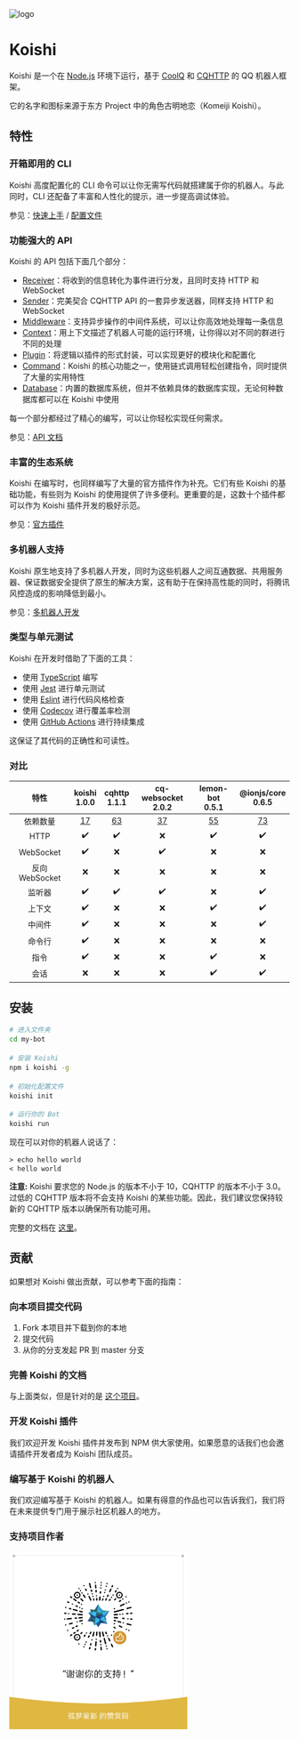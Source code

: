 <img width="160" src="https://koishijs.github.io/koishi.png" alt="logo">

# Koishi

Koishi 是一个在 [Node.js](https://nodejs.org/) 环境下运行，基于 [CoolQ](https://cqp.cc) 和 [CQHTTP](https://cqhttp.cc) 的 QQ 机器人框架。

它的名字和图标来源于东方 Project 中的角色古明地恋（Komeiji Koishi）。

## 特性

### 开箱即用的 CLI

Koishi 高度配置化的 CLI 命令可以让你无需写代码就搭建属于你的机器人。与此同时，CLI 还配备了丰富和人性化的提示，进一步提高调试体验。

参见：[快速上手](https://koishijs.github.io/guide/getting-started.html) / [配置文件](https://koishijs.github.io/guide/config-file.html)

### 功能强大的 API

Koishi 的 API 包括下面几个部分：

- [Receiver](https://koishijs.github.io/guide/receive-and-send.html#接收器)：将收到的信息转化为事件进行分发，且同时支持 HTTP 和 WebSocket
- [Sender](https://koishijs.github.io/guide/receive-and-send.html#发送器)：完美契合 CQHTTP API 的一套异步发送器，同样支持 HTTP 和 WebSocket
- [Middleware](https://koishijs.github.io/guide/receive-and-send.html#中间件)：支持异步操作的中间件系统，可以让你高效地处理每一条信息
- [Context](https://koishijs.github.io/guide/plugin-and-context.html#创建上下文)：用上下文描述了机器人可能的运行环境，让你得以对不同的群进行不同的处理
- [Plugin](https://koishijs.github.io/guide/plugin-and-context.html#使用插件)：将逻辑以插件的形式封装，可以实现更好的模块化和配置化
- [Command](https://koishijs.github.io/guide/command-system.html)：Koishi 的核心功能之一，使用链式调用轻松创建指令，同时提供了大量的实用特性
- [Database](https://koishijs.github.io/guide/using-database.html)：内置的数据库系统，但并不依赖具体的数据库实现，无论何种数据库都可以在 Koishi 中使用

每一个部分都经过了精心的编写，可以让你轻松实现任何需求。

参见：[API 文档](https://koishijs.github.io/api/index.html)

### 丰富的生态系统

Koishi 在编写时，也同样编写了大量的官方插件作为补充。它们有些 Koishi 的基础功能，有些则为 Koishi 的使用提供了许多便利。更重要的是，这数十个插件都可以作为 Koishi 插件开发的极好示范。

参见：[官方插件](https://koishijs.github.io/plugins/common.html)

### 多机器人支持

Koishi 原生地支持了多机器人开发，同时为这些机器人之间互通数据、共用服务器、保证数据安全提供了原生的解决方案，这有助于在保持高性能的同时，将腾讯风控造成的影响降低到最小。

参见：[多机器人开发](https://koishijs.github.io/guide/multiple-bots.html)

### 类型与单元测试

Koishi 在开发时借助了下面的工具：

- 使用 [TypeScript](http://www.typescriptlang.org/) 编写
- 使用 [Jest](https://jestjs.io/) 进行单元测试
- 使用 [Eslint](https://eslint.org/) 进行代码风格检查
- 使用 [Codecov](https://codecov.io) 进行覆盖率检测
- 使用 [GitHub Actions](https://github.com/features/actions) 进行持续集成

这保证了其代码的正确性和可读性。

### 对比

| 特性 | koishi<br>1.0.0 | cqhttp<br>1.1.1 | cq-websocket<br>2.0.2 | lemon-bot<br>0.5.1 | @ionjs/core<br>0.6.5 |
|:--:|:--:|:--:|:--:|:--:|:--:|
| 依赖数量 | [17](http://npm.anvaka.com/#/view/2d/koishi/1.0.0-alpha.6) | [63](http://npm.anvaka.com/#/view/2d/cqhttp/1.1.1) | [37](http://npm.anvaka.com/#/view/2d/cq-websocket/2.0.2) | [55](http://npm.anvaka.com/#/view/2d/lemon-bot/0.5.1) | [73](http://npm.anvaka.com/#/view/2d/%2540ionjs%252Fcore/0.6.5) |
| HTTP | ✔️ | ✔️ | ❌ | ✔️ | ✔️ |
| WebSocket | ✔️ | ❌ | ✔️ | ❌ | ❌ |
| 反向 WebSocket | ❌ | ❌ | ❌ | ❌ | ❌ |
| 监听器 | ✔️ | ✔️ | ✔️ | ❌ | ✔️ |
| 上下文 | ✔️ | ❌ | ❌ | ✔️ | ✔️ |
| 中间件 | ✔️ | ❌ | ❌ | ❌ | ✔️ |
| 命令行 | ✔️ | ❌ | ❌ | ❌ | ❌ |
| 指令 | ✔️ | ❌ | ❌ | ✔️ | ❌ |
| 会话 | ❌ | ❌ | ❌ | ✔️ | ✔️ |

## 安装

```sh
# 进入文件夹
cd my-bot

# 安装 Koishi
npm i koishi -g

# 初始化配置文件
koishi init

# 运行你的 Bot
koishi run
```

现在可以对你的机器人说话了：

```
> echo hello world
< hello world
```

**注意:** Koishi 要求您的 Node.js 的版本不小于 10，CQHTTP 的版本不小于 3.0。过低的 CQHTTP 版本将不会支持 Koishi 的某些功能。因此，我们建议您保持较新的 CQHTTP 版本以确保所有功能可用。

完整的文档在 [这里](https://koishijs.github.io/guide/getting-started.html)。

## 贡献

如果想对 Koishi 做出贡献，可以参考下面的指南：

### 向本项目提交代码

1. Fork 本项目并下载到你的本地
2. 提交代码
3. 从你的分支发起 PR 到 master 分支

### 完善 Koishi 的文档

与上面类似，但是针对的是 [这个项目](https://github.com/koishijs/koishijs.github.io)。

### 开发 Koishi 插件

我们欢迎开发 Koishi 插件并发布到 NPM 供大家使用。如果愿意的话我们也会邀请插件开发者成为 Koishi 团队成员。

### 编写基于 Koishi 的机器人

我们欢迎编写基于 Koishi 的机器人。如果有得意的作品也可以告诉我们，我们将在未来提供专门用于展示社区机器人的地方。

### 支持项目作者

<img src="./.github/wechat.png" alt="wechat" width="320">
